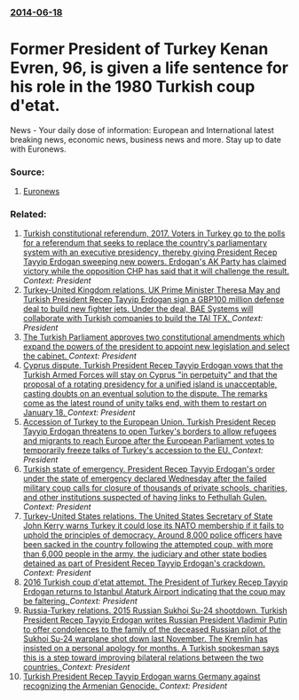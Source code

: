 ### [2014-06-18](/news/2014/06/18/index.md)

# Former President of Turkey Kenan Evren, 96, is given a life sentence for his role in the 1980 Turkish coup d'etat. 

News - Your daily dose of information: European and International latest breaking news, economic news, business news and more. Stay up to date with Euronews.


### Source:

1. [Euronews](http://www.euronews.com/newswires/2557284-former-turkish-president-evren-sentenced-to-life-for-role-in-1980-coup/)

### Related:

1. [Turkish constitutional referendum, 2017. Voters in Turkey go to the polls for a referendum that seeks to replace the country's parliamentary system with an executive presidency, thereby giving President Recep Tayyip Erdogan sweeping new powers. Erdogan's AK Party has claimed victory while the opposition CHP has said that it will challenge the result. ](/news/2017/04/16/turkish-constitutional-referendum-2017-voters-in-turkey-go-to-the-polls-for-a-referendum-that-seeks-to-replace-the-country-s-parliamentary.md) _Context: President_
2. [Turkey-United Kingdom relations. UK Prime Minister Theresa May and Turkish President Recep Tayyip Erdogan sign a GBP100 million defense deal to build new fighter jets. Under the deal, BAE Systems will collaborate with Turkish companies to build the TAI TFX. ](/news/2017/01/28/turkey-united-kingdom-relations-uk-prime-minister-theresa-may-and-turkish-president-recep-tayyip-erdoaan-sign-a-agbp100-million-defense.md) _Context: President_
3. [The Turkish Parliament approves two constitutional amendments which expand the powers of the president to appoint new legislation and select the cabinet. ](/news/2017/01/14/the-turkish-parliament-approves-two-constitutional-amendments-which-expand-the-powers-of-the-president-to-appoint-new-legislation-and-select.md) _Context: President_
4. [Cyprus dispute. Turkish President Recep Tayyip Erdogan vows that the Turkish Armed Forces will stay on Cyprus "in perpetuity" and that the proposal of a rotating presidency for a unified island is unacceptable, casting doubts on an eventual solution to the dispute. The remarks come as the latest round of unity talks end, with them to restart on January 18. ](/news/2017/01/13/cyprus-dispute-turkish-president-recep-tayyip-erdoaan-vows-that-the-turkish-armed-forces-will-stay-on-cyprus-in-perpetuity-and-that-the.md) _Context: President_
5. [Accession of Turkey to the European Union. Turkish President Recep Tayyip Erdogan threatens to open Turkey's borders to allow refugees and migrants to reach Europe after the European Parliament votes to temporarily freeze talks of Turkey's accession to the EU. ](/news/2016/11/25/accession-of-turkey-to-the-european-union-turkish-president-recep-tayyip-erdoaan-threatens-to-open-turkey-s-borders-to-allow-refugees-and.md) _Context: President_
6. [Turkish state of emergency. President Recep Tayyip Erdogan's order under the state of emergency declared Wednesday after the failed military coup calls for closure of thousands of private schools, charities, and other institutions suspected of having links to Fethullah Gulen. ](/news/2016/07/23/turkish-state-of-emergency-president-recep-tayyip-erdoaan-s-order-under-the-state-of-emergency-declared-wednesday-after-the-failed-militar.md) _Context: President_
7. [Turkey-United States relations. The United States Secretary of State John Kerry warns Turkey it could lose its NATO membership if it fails to uphold the principles of democracy. Around 8,000 police officers have been sacked in the country following the attempted coup, with more than 6,000 people in the army, the judiciary and other state bodies detained as part of President Recep Tayyip Erdogan's crackdown. ](/news/2016/07/18/turkey-united-states-relations-the-united-states-secretary-of-state-john-kerry-warns-turkey-it-could-lose-its-nato-membership-if-it-fails.md) _Context: President_
8. [2016 Turkish coup d'etat attempt. The President of Turkey Recep Tayyip Erdogan returns to Istanbul Ataturk Airport indicating that the coup may be faltering. ](/news/2016/07/16/2016-turkish-coup-d-a-c-tat-attempt-the-president-of-turkey-recep-tayyip-erdoaan-returns-to-istanbul-atata1-4rk-airport-indicating-that-the-co.md) _Context: President_
9. [Russia-Turkey relations. 2015 Russian Sukhoi Su-24 shootdown. Turkish President Recep Tayyip Erdogan writes Russian President Vladimir Putin to offer condolences to the family of the deceased Russian pilot of the Sukhoi Su-24 warplane shot down last November. The Kremlin has insisted on a personal apology for months. A Turkish spokesman says this is a step toward improving bilateral relations between the two countries. ](/news/2016/06/27/russia-turkey-relations-2015-russian-sukhoi-su-24-shootdown-turkish-president-recep-tayyip-erdoaan-writes-russian-president-vladimir-pu.md) _Context: President_
10. [Turkish President Recep Tayyip Erdogan warns Germany against recognizing the Armenian Genocide. ](/news/2016/06/1/turkish-president-recep-tayyip-erdoaan-warns-germany-against-recognizing-the-armenian-genocide.md) _Context: President_

